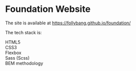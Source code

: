 # Foundation Website

The site is available at https://follybang.github.io/foundation/

The tech stack is:

HTML5<br>
CSS3<br>
Flexbox<br>
Sass (Scss)<br>
BEM methodology<br>
